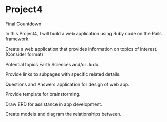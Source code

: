 # Project4
Final Countdown

In this Project4, I will build a web application using Ruby code on the Rails framework.

Create a web application that provides information on topics of interest. (Consider format)

Potential topics Earth Sciences and/or Judo.

Provide links to subpages with specific related details.

Questions and Answers application for design of web app.

Provide template for brainstorming.

Draw ERD for assistance in app development.

Create models and diagram the relationships between.
